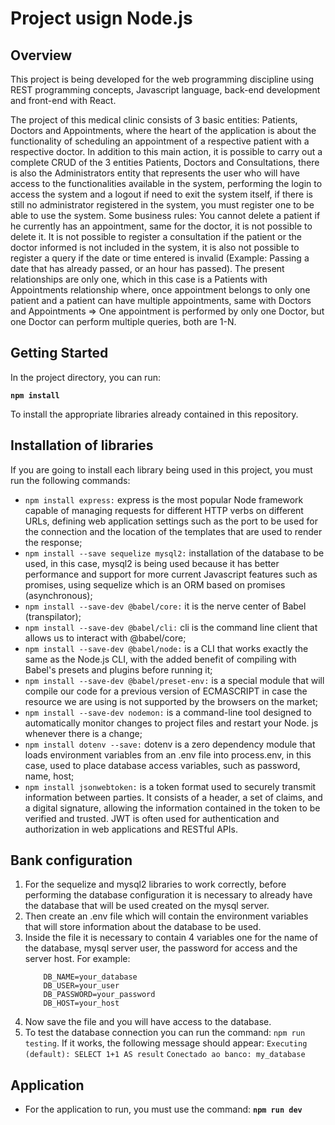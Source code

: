 ﻿# Project usign Node.js

## Overview

This project is being developed for the web programming discipline using REST programming concepts, Javascript language, back-end development and front-end with React.

The project of this medical clinic consists of 3 basic entities: Patients, Doctors and Appointments, where the heart of the application is about the functionality of scheduling an appointment of a respective patient with a respective doctor. In addition to this main action, it is possible to carry out a complete CRUD of the 3 entities Patients, Doctors and Consultations, there is also the Administrators entity that represents the user who will have access to the functionalities available in the system, performing the login to access the system and a logout if need to exit the system itself, if there is still no administrator registered in the system, you must register one to be able to use the system. Some business rules: You cannot delete a patient if he currently has an appointment, same for the doctor,
it is not possible to delete it. It is not possible to register a consultation if the patient or the doctor informed is not included in the
system, it is also not possible to register a query if the date or time entered is invalid (Example: Passing a date that has already passed, or
an hour has passed). The present relationships are only one, which in this case is a Patients with Appointments relationship where, once
appointment belongs to only one patient and a patient can have multiple appointments, same with Doctors and Appointments => One appointment is performed
by only one Doctor, but one Doctor can perform multiple queries, both are 1-N.

## Getting Started

In the project directory, you can run:

 **`npm install`**

To install the appropriate libraries already contained in this repository.

## Installation of libraries

If you are going to install each library being used in this project, you must run the following commands:

- `npm install express:` express is the most popular Node framework capable of managing requests for different HTTP verbs on different URLs, defining web application settings such as the port to be used for the connection and the location of the templates that are used to render the response;
- `npm install --save sequelize mysql2:` installation of the database to be used, in this case, mysql2 is being used because it has better performance and support for more current Javascript features such as promises, using sequelize which is an ORM based on promises (asynchronous);
- `npm install --save-dev @babel/core:` it is the nerve center of Babel (transpilator);
- `npm install --save-dev @babel/cli:` cli is the command line client that allows us to interact with @babel/core;
- `npm install --save-dev @babel/node:` is a CLI that works exactly the same as the Node.js CLI, with the added benefit of compiling with Babel's presets and plugins before running it;
- `npm install --save-dev @babel/preset-env:` is a special module that will compile our code for a previous version of ECMASCRIPT in case the resource we are using is not supported by the browsers on the market;
- `npm install --save-dev nodemon:` is a command-line tool designed to automatically monitor changes to project files and restart your Node. js whenever there is a change;
- `npm install dotenv --save:` dotenv is a zero dependency module that loads environment variables from an .env file into process.env, in this case, used to place database access variables, such as password, name, host;
- `npm install jsonwebtoken:` is a token format used to securely transmit information between parties. It consists of a header, a set of claims, and a digital signature, allowing the information contained in the token to be verified and trusted. JWT is often used for authentication and authorization in web applications and RESTful APIs.

## Bank configuration

1. For the sequelize and mysql2 libraries to work correctly, before performing the database configuration it is necessary to already have the database that will be used created on the mysql server.
2. Then create an .env file which will contain the environment variables that will store information about the database to be used.
3. Inside the file it is necessary to contain 4 variables one for the name of the database, mysql server user, the password for access and the server host. For example:
    ```
        DB_NAME=your_database
        DB_USER=your_user
        DB_PASSWORD=your_password
        DB_HOST=your_host
    ```
4. Now save the file and you will have access to the database.
5. To test the database connection you can run the command: `npm run testing`.
If it works, the following message should appear: 
`Executing (default): SELECT 1+1 AS result`
`Conectado ao banco: my_database`

## Application

- For the application to run, you must use the command:
 **`npm run dev`**
